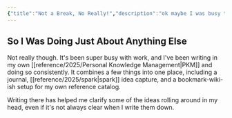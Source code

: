 ```yaml
---
{"title":"Not a Break, No Really!","description":"ok maybe I was busy too","date":"2021-09-17","tags":["Eleventy","writing"],"dg-publish":true,"created":"2021-09-17T11:38:42","updated":"2025-08-09T22:40:53-04:00","permalink":"/notes/2021/not-a-break-no-really/","dgPassFrontmatter":true,"noteIcon":"3"}
---
```



## So I Was Doing Just About Anything Else

Not really though. It's been super busy with work, and I've been writing in my own [[reference/2025/Personal Knowledge Management\|PKM]] and doing so consistently. It combines a few things into one place, including a journal, [[reference/2025/spark\|spark]] idea capture, and a bookmark-wiki-ish setup for my own reference catalog.

Writing there has helped me clarify some of the ideas rolling around in my head, even if it's not always clear when I write them down.

